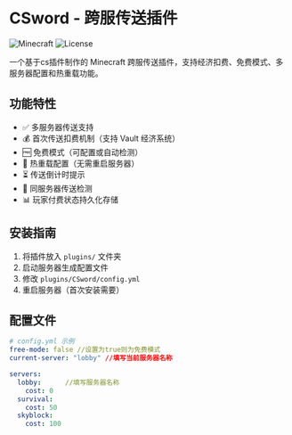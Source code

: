 # CSword - 跨服传送插件

![Minecraft](https://img.shields.io/badge/Minecraft-1.21+-brightgreen)
![License](https://img.shields.io/badge/License-MIT-blue)

一个基于cs插件制作的 Minecraft 跨服传送插件，支持经济扣费、免费模式、多服务器配置和热重载功能。

## 功能特性

- ✅ 多服务器传送支持
- 💰 首次传送扣费机制（支持 Vault 经济系统）
- 🆓 免费模式（可配置或自动检测）
- 🔄 热重载配置（无需重启服务器）
- ⏳ 传送倒计时提示
- 🔄 同服务器传送检测
- 📊 玩家付费状态持久化存储

## 安装指南

1. 将插件放入 `plugins/` 文件夹
2. 启动服务器生成配置文件
3. 修改 `plugins/CSword/config.yml`
4. 重启服务器（首次安装需要）

## 配置文件

```yaml
# config.yml 示例
free-mode: false //设置为true则为免费模式
current-server: "lobby" //填写当前服务器名称

servers:
  lobby:      //填写服务器名称
    cost: 0
  survival:
    cost: 50
  skyblock:
    cost: 100
